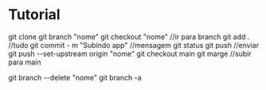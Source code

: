 # Tutorial
git clone
git branch "nome"
git checkout "nome" //ir para branch
git add . //tudo
git commit - m "Subindo app" //mensagem
git status
git push //enviar
git push --set-upstream origin "nome"
git checkout main
git marge //subir para main

git branch --delete "nome"
git branch -a
